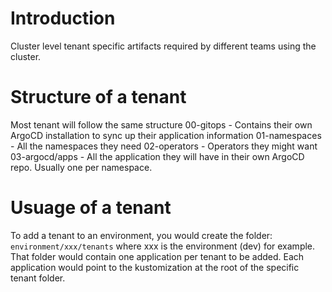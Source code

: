 # Introduction
Cluster level tenant specific artifacts required by different teams using the cluster. 

# Structure of a tenant
Most tenant will follow the same structure
00-gitops - Contains their own ArgoCD installation to sync up their application information
01-namespaces - All the namespaces they need
02-operators - Operators they might want
03-argocd/apps - All the application they will have in their own ArgoCD repo.  Usually one per namespace.

# Usuage of a tenant
To add a tenant to an environment, you would create the folder:
`environment/xxx/tenants`
where xxx is the environment (dev) for example.  That folder would contain one application per tenant to be added.
Each application would point to the kustomization at the root of the specific tenant folder.

